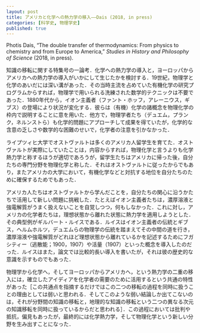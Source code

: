 ```yaml
---
layout: post
title: アメリカと化学への熱力学の移入——Dais (2018, in press)
categories: [科学史, 物理学史]
published: true
---
```


Photis Dais, “The double transfer of thermodynamics: From physics to chemistry and from Europe to America,” _Studies in History and Philosophy of Science_ (2018, in press).

知識の移転に関する特集号の一論考．化学への熱力学の導入と，ヨーロッパからアメリカへの熱力学の導入がいかにして生じたかを検討する．19世紀，物理学と化学のあいだには深い溝があった．その当時主流を占めていた有機化学の研究プログラムからすれば，物理学で用いられる洗練された数学的テクニックは不要であった．1880年代から，イオン主義者（ファント・ホッフ，アレーニウス，ギブス）の登場により状況が変化する．彼らは（有機）化学の諸概念を物理化学の枠内で説明することに意を用いた．他方で，物理学者たち（デュエム，プランク，ネルンストら）も化学的問題にアプローチして成果を得ていたが，化学的な含意の乏しさや数学的な困難のせいで，化学者の注意を引かなかった．

ライプツィヒ大学でオストヴァルトは多くのアメリカ人留学生を育てた．オストヴァルトが実際にしていたことは，内容からすれば，物理化学と言うよりも化学熱力学と称するほうが適切であろうが，留学生たちはアメリカに帰った後，自分たちの専門分野を物理化学と称した．それはオストヴァルトに従ったからでもあり，またアメリカの大学において，有機化学などと対抗する地位を自分たちのために確保するためでもあった．

アメリカ人たちはオストヴァルトから学んだことを，自分たちの関心に沿うかたちで活用して新しい問題に挑戦した．たとえばイオン主義者たちは，濃厚溶液と強電解質がうまく扱えないことを自覚しつつ，何もしなかった．これに対し，アメリカの化学者たちは，理想状態から離れた状態に熱力学を適用しようとした．その典型例がギルバート・ルイスである．ルイスはイオン主義者の伝統とギブス，ヘルムホルツ，デュエムらの物理学の伝統を踏まえてその中間の道を行き，濃厚溶液や強電解質がどれほど理想状態から離れているかを記述するためにフガシティー（逃散能；1900，1907）や活量（1907）といった概念を導入したのだった．ルイスはまた，論文では比較的長い導入を書いたが，それは彼の歴史的な意識を示すものでもあった．

物理学から化学へ，そしてヨーロッパからアメリカヘ，という熱力学の二重の移入には，確立したアイディアを化学者の需要のために活用するという共通の特性があった［この共通点を指摘するだけではこの二つの移転の過程を同時に扱うことの理由としては弱いと思われる．そしてこのような弱い結論しか出てこないのは，それが分野間の知識の移転と，地理的な知識の移転という二つの異なる次元の知識移転を同時に扱っているからだと思われる］．この過程においては批判や抵抗，偏見もあったが，最終的には化学熱力学，そして物理化学という新しい分野を生み出すことになった．

